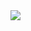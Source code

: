 
<img src="https://www.canva.com/design/DAEHgg-kjLw/B9ZhQfYYo-lYNrP1_lE-qw/view?utm_content=DAEHgg-kjLw&utm_campaign=designshare&utm_medium=link&utm_source=sharebutton">